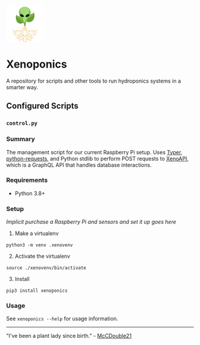 ![Xenoponics Logo](https://raw.githubusercontent.com/Nubly/Xenoponics/main/images/xenoponics.png "Xenoponics Logo") 
# Xenoponics

A repository for scripts and other tools to run hydroponics systems in a smarter way.

## Configured Scripts

### `control.py`

### Summary

The management script for our current Raspberry Pi setup.
Uses [Typer](https://typer.tiangolo.com), [python-requests](https://docs.python-requests.org/en/latest/), and Python stdlib to perform POST requests to [XenoAPI](https://gitlab.51aliens.space/default/xenoapi), which is a GraphQL API that handles database interactions.

### Requirements

- Python 3.8+

### Setup

_Implicit purchase a Raspberry Pi and sensors and set it up goes here_

1. Make a virtualenv

```shell
python3 -m venv .xenovenv
```

2. Activate the virtualenv

```shell
source ./xenovenv/bin/activate
```

3. Install

```shell
pip3 install xenoponics
```

### Usage

See `xenoponics --help` for usage information.

---

"I've been a plant lady since birth." - [McCDouble21](https://www.youtube.com/watch?v=dQw4w9WgXcQ)
